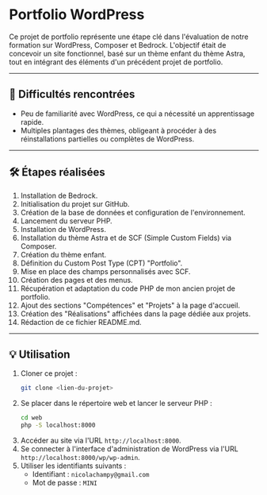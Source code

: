 # Portfolio WordPress

Ce projet de portfolio représente une étape clé dans l'évaluation de notre formation sur WordPress, Composer et Bedrock. L'objectif était de concevoir un site fonctionnel, basé sur un thème enfant du thème Astra, tout en intégrant des éléments d'un précédent projet de portfolio.

---

## 🚧 **Difficultés rencontrées**

- Peu de familiarité avec WordPress, ce qui a nécessité un apprentissage rapide.
- Multiples plantages des thèmes, obligeant à procéder à des réinstallations partielles ou complètes de WordPress.

---

## 🛠️ **Étapes réalisées**

1. Installation de Bedrock.
2. Initialisation du projet sur GitHub.
3. Création de la base de données et configuration de l'environnement.
4. Lancement du serveur PHP.
5. Installation de WordPress.
6. Installation du thème Astra et de SCF (Simple Custom Fields) via Composer.
7. Création du thème enfant.
8. Définition du Custom Post Type (CPT) "Portfolio".
9. Mise en place des champs personnalisés avec SCF.
10. Création des pages et des menus.
11. Récupération et adaptation du code PHP de mon ancien projet de portfolio.
12. Ajout des sections "Compétences" et "Projets" à la page d'accueil.
13. Création des "Réalisations" affichées dans la page dédiée aux projets.
14. Rédaction de ce fichier README.md.

---

## 💡 **Utilisation**

1. Cloner ce projet :
   ```bash
   git clone <lien-du-projet>

2. Se placer dans le répertoire web et lancer le serveur PHP :
   ```bash
   cd web
   php -S localhost:8000
   ```
3. Accéder au site via l'URL `http://localhost:8000`.
4. Se connecter à l'interface d'administration de WordPress via l'URL `http://localhost:8000/wp/wp-admin`.
5. Utiliser les identifiants suivants :
   - Identifiant : `nicolachampy@gmail.com`
   - Mot de passe : `MINI`